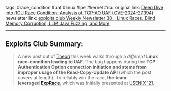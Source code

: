 tags: #race_condition #uaf #linux #lpe #kernel #rcu 
original link:  [Deep Dive into RCU Race Condition: Analysis of TCP-AO UAF (CVE-2024–27394)](https://blog.theori.io/deep-dive-into-rcu-race-condition-analysis-of-tcp-ao-uaf-cve-2024-27394-f40508b84c42?ref=blog.exploits.club)
newsletter link: [exploits.club Weekly Newsletter 38 - Linux Races, Blind Memory Corruption, LLM Java Fuzzing, and More](https://blog.exploits.club/exploits-club-weekly-newsletter-38-linux-races-blind-memory-corruption-llm-java-fuzzing-and-more/)

---
## Exploits Club Summary:
> A new post out of [Theori](https://theori.io/?ref=blog.exploits.club) this week walks through a _different_ **Linux race-condition leading to UAF.** The bug happens during the **TCP Authentication Option connection initiation and stems from improper usage of the Read-Copy-Update API** (which the post covers at length). To reliably win the race, **the team leveraged** [**ExpRace**](https://www.usenix.org/conference/usenixsecurity21/presentation/lee-yoochan?ref=blog.exploits.club), which was initially presented at [USENIX '21](https://www.usenix.org/conference/usenixsecurity21?ref=blog.exploits.club).